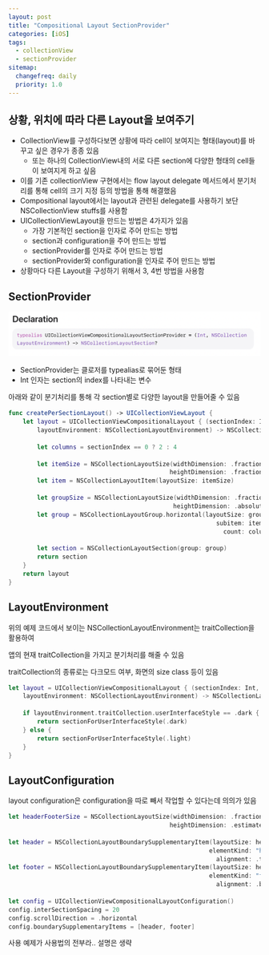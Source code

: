 ```yaml
---
layout: post
title: "Compositional Layout SectionProvider"
categories: [iOS]
tags: 
  - collectionView
  - sectionProvider
sitemap:
  changefreq: daily
  priority: 1.0
---
```


## 상황, 위치에 따라 다른 Layout을 보여주기

- CollectionView를 구성하다보면 상황에 따라 cell이 보여지는 형태(layout)를 바꾸고 싶은 경우가 종종 있음
  - 또는 하나의 CollectionView내의 서로 다른 section에 다양한 형태의 cell들이 보여지게 하고 싶음
- 이를 기존 collectionView 구현에서는 flow layout delegate 메서드에서 분기처리를 통해 cell의 크기 지정 등의 방법을 통해 해결했음
- Compositional layout에서는 layout과 관련된 delegate를 사용하기 보단 NSCollectionView stuffs를 사용함
- UICollectionViewLayout을 만드는 방법은 4가지가 있음
  - 가장 기본적인 section을 인자로 주어 만드는 방법
  - section과 configuration을 주어 만드는 방법
  - sectionProvider를 인자로 주어 만드는 방법
  - sectionProvider와 configuration을 인자로 주어 만드는 방법
- 상황마다 다른 Layout을 구성하기 위해서 3, 4번 방법을 사용함



## SectionProvider

![image-20220914183720049](https://raw.githubusercontent.com/Neph3779/Blog-Image/forUpload/img/20220914183720.png)

- SectionProvider는 클로저를 typealias로 묶어둔 형태
- Int 인자는 section의 index를 나타내는 변수

아래와 같이 분기처리를 통해 각 section별로 다양한 layout을 만들어줄 수 있음

```swift
func createPerSectionLayout() -> UICollectionViewLayout {
    let layout = UICollectionViewCompositionalLayout { (sectionIndex: Int,
        layoutEnvironment: NSCollectionLayoutEnvironment) -> NSCollectionLayoutSection? in
        
        let columns = sectionIndex == 0 ? 2 : 4
        
        let itemSize = NSCollectionLayoutSize(widthDimension: .fractionalWidth(1.0),
                                             heightDimension: .fractionalHeight(1.0))
        let item = NSCollectionLayoutItem(layoutSize: itemSize)
        
        let groupSize = NSCollectionLayoutSize(widthDimension: .fractionalWidth(1.0),
                                              heightDimension: .absolute(44))
        let group = NSCollectionLayoutGroup.horizontal(layoutSize: groupSize,
                                                          subitem: item,
                                                            count: columns)
        
        let section = NSCollectionLayoutSection(group: group)
        return section
    }
    return layout
}
```



## LayoutEnvironment

위의 예제 코드에서 보이는 NSCollectionLayoutEnvironment는 traitCollection을 활용하여 

앱의 현재 traitCollection을 가지고 분기처리를 해줄 수 있음

traitCollection의 종류로는 다크모드 여부, 화면의 size class 등이 있음

```swift
let layout = UICollectionViewCompositionalLayout { (sectionIndex: Int,
    layoutEnvironment: NSCollectionLayoutEnvironment) -> NSCollectionLayoutSection in
        
    if layoutEnvironment.traitCollection.userInterfaceStyle == .dark {
        return sectionForUserInterfaceStyle(.dark)
    } else {
        return sectionForUserInterfaceStyle(.light)
    }
}
```



## LayoutConfiguration

layout configuration은 configuration을 따로 빼서 작업할 수 있다는데 의의가 있음

```swift
let headerFooterSize = NSCollectionLayoutSize(widthDimension: .fractionalWidth(1.0),
                                             heightDimension: .estimated(44))

let header = NSCollectionLayoutBoundarySupplementaryItem(layoutSize: headerFooterSize,
                                                        elementKind: "header",
                                                          alignment: .top)
let footer = NSCollectionLayoutBoundarySupplementaryItem(layoutSize: headerFooterSize,
                                                        elementKind: "footer",
                                                          alignment: .bottom)

let config = UICollectionViewCompositionalLayoutConfiguration()
config.interSectionSpacing = 20
config.scrollDirection = .horizontal
config.boundarySupplementaryItems = [header, footer]
```

사용 예제가 사용법의 전부라.. 설명은 생략